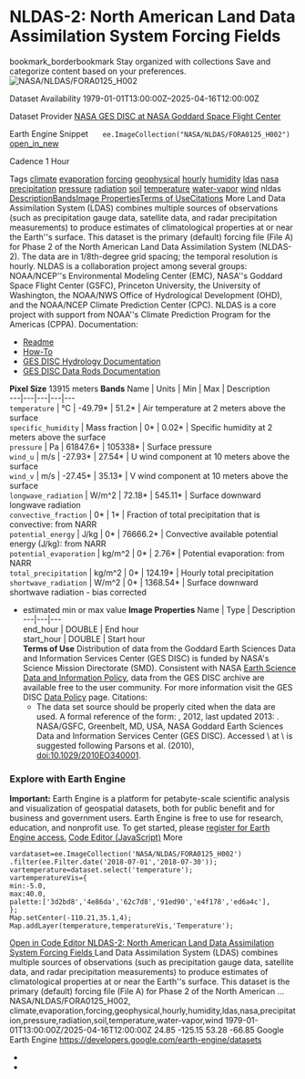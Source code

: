  
#  NLDAS-2: North American Land Data Assimilation System Forcing Fields 
bookmark_borderbookmark Stay organized with collections  Save and categorize content based on your preferences.
![NASA/NLDAS/FORA0125_H002](https://developers.google.com/earth-engine/datasets/images/NASA/NASA_NLDAS_FORA0125_H002_sample.png) 

Dataset Availability
    1979-01-01T13:00:00Z–2025-04-16T12:00:00Z 

Dataset Provider
     [ NASA GES DISC at NASA Goddard Space Flight Center ](https://doi.org/10.5067/6J5LHHOHZHN4) 

Earth Engine Snippet
     `    ee.ImageCollection("NASA/NLDAS/FORA0125_H002")   ` [ open_in_new ](https://code.earthengine.google.com/?scriptPath=Examples:Datasets/NASA/NASA_NLDAS_FORA0125_H002) 

Cadence
    1 Hour 

Tags
     [climate](https://developers.google.com/earth-engine/datasets/tags/climate) [evaporation](https://developers.google.com/earth-engine/datasets/tags/evaporation) [forcing](https://developers.google.com/earth-engine/datasets/tags/forcing) [geophysical](https://developers.google.com/earth-engine/datasets/tags/geophysical) [hourly](https://developers.google.com/earth-engine/datasets/tags/hourly) [humidity](https://developers.google.com/earth-engine/datasets/tags/humidity) [ldas](https://developers.google.com/earth-engine/datasets/tags/ldas) [nasa](https://developers.google.com/earth-engine/datasets/tags/nasa) [precipitation](https://developers.google.com/earth-engine/datasets/tags/precipitation) [pressure](https://developers.google.com/earth-engine/datasets/tags/pressure) [radiation](https://developers.google.com/earth-engine/datasets/tags/radiation) [soil](https://developers.google.com/earth-engine/datasets/tags/soil) [temperature](https://developers.google.com/earth-engine/datasets/tags/temperature) [water-vapor](https://developers.google.com/earth-engine/datasets/tags/water-vapor) [wind](https://developers.google.com/earth-engine/datasets/tags/wind)
nldas
[Description](https://developers.google.com/earth-engine/datasets/catalog/NASA_NLDAS_FORA0125_H002#description)[Bands](https://developers.google.com/earth-engine/datasets/catalog/NASA_NLDAS_FORA0125_H002#bands)[Image Properties](https://developers.google.com/earth-engine/datasets/catalog/NASA_NLDAS_FORA0125_H002#image-properties)[Terms of Use](https://developers.google.com/earth-engine/datasets/catalog/NASA_NLDAS_FORA0125_H002#terms-of-use)[Citations](https://developers.google.com/earth-engine/datasets/catalog/NASA_NLDAS_FORA0125_H002#citations) More
Land Data Assimilation System (LDAS) combines multiple sources of observations (such as precipitation gauge data, satellite data, and radar precipitation measurements) to produce estimates of climatological properties at or near the Earth''s surface.
This dataset is the primary (default) forcing file (File A) for Phase 2 of the North American Land Data Assimilation System (NLDAS-2). The data are in 1/8th-degree grid spacing; the temporal resolution is hourly.
NLDAS is a collaboration project among several groups: NOAA/NCEP''s Environmental Modeling Center (EMC), NASA''s Goddard Space Flight Center (GSFC), Princeton University, the University of Washington, the NOAA/NWS Office of Hydrological Development (OHD), and the NOAA/NCEP Climate Prediction Center (CPC). NLDAS is a core project with support from NOAA''s Climate Prediction Program for the Americas (CPPA).
Documentation:
  * [Readme](https://hydro1.gesdisc.eosdis.nasa.gov/data/NLDAS/README.NLDAS2.pdf)
  * [How-To](https://disc.gsfc.nasa.gov/information/howto?tags=hydrology)
  * [GES DISC Hydrology Documentation](https://disc.gsfc.nasa.gov/information/documents?title=Hydrology%20Documentation)
  * [GES DISC Data Rods Documentation](https://disc.gsfc.nasa.gov/information/tools?title=Hydrology%20Data%20Rods)


**Pixel Size** 13915 meters 
**Bands**
Name | Units | Min | Max | Description  
---|---|---|---|---  
`temperature` | °C |  -49.79*  |  51.2*  | Air temperature at 2 meters above the surface  
`specific_humidity` | Mass fraction |  0*  |  0.02*  | Specific humidity at 2 meters above the surface  
`pressure` | Pa |  61847.6*  |  105338*  | Surface pressure  
`wind_u` | m/s |  -27.93*  |  27.54*  | U wind component at 10 meters above the surface  
`wind_v` | m/s |  -27.45*  |  35.13*  | V wind component at 10 meters above the surface  
`longwave_radiation` | W/m^2 |  72.18*  |  545.11*  | Surface downward longwave radiation  
`convective_fraction` |  0*  |  1*  | Fraction of total precipitation that is convective: from NARR  
`potential_energy` | J/kg |  0*  |  76666.2*  | Convective available potential energy (J/kg): from NARR  
`potential_evaporation` | kg/m^2 |  0*  |  2.76*  | Potential evaporation: from NARR  
`total_precipitation` | kg/m^2 |  0*  |  124.19*  | Hourly total precipitation  
`shortwave_radiation` | W/m^2 |  0*  |  1368.54*  | Surface downward shortwave radiation - bias corrected  
* estimated min or max value 
**Image Properties**
Name | Type | Description  
---|---|---  
end_hour | DOUBLE | End hour  
start_hour | DOUBLE | Start hour  
**Terms of Use**
Distribution of data from the Goddard Earth Sciences Data and Information Services Center (GES DISC) is funded by NASA's Science Mission Directorate (SMD). Consistent with NASA [Earth Science Data and Information Policy](https://www.earthdata.nasa.gov/engage/open-data-services-and-software/data-and-information-policy/), data from the GES DISC archive are available free to the user community. For more information visit the GES DISC [Data Policy](https://disc.sci.gsfc.nasa.gov/citing) page.
Citations:
  * The data set source should be properly cited when the data are used. A formal reference of the form: \, 2012, last updated 2013: \. NASA/GSFC, Greenbelt, MD, USA, NASA Goddard Earth Sciences Data and Information Services Center (GES DISC). Accessed \ at \ is suggested following Parsons et al. (2010), [doi:10.1029/2010EO340001](https://doi.org/10.1029/2010EO340001).


### Explore with Earth Engine
**Important:** Earth Engine is a platform for petabyte-scale scientific analysis and visualization of geospatial datasets, both for public benefit and for business and government users. Earth Engine is free to use for research, education, and nonprofit use. To get started, please [register for Earth Engine access.](https://console.cloud.google.com/earth-engine)
[Code Editor (JavaScript)](https://developers.google.com/earth-engine/datasets/catalog/NASA_NLDAS_FORA0125_H002#code-editor-javascript-sample) More
```
vardataset=ee.ImageCollection('NASA/NLDAS/FORA0125_H002')
.filter(ee.Filter.date('2018-07-01','2018-07-30'));
vartemperature=dataset.select('temperature');
vartemperatureVis={
min:-5.0,
max:40.0,
palette:['3d2bd8','4e86da','62c7d8','91ed90','e4f178','ed6a4c'],
};
Map.setCenter(-110.21,35.1,4);
Map.addLayer(temperature,temperatureVis,'Temperature');
```
[ Open in Code Editor ](https://code.earthengine.google.com/?scriptPath=Examples:Datasets/NASA/NASA_NLDAS_FORA0125_H002)
[ NLDAS-2: North American Land Data Assimilation System Forcing Fields ](https://developers.google.com/earth-engine/datasets/catalog/NASA_NLDAS_FORA0125_H002)
Land Data Assimilation System (LDAS) combines multiple sources of observations (such as precipitation gauge data, satellite data, and radar precipitation measurements) to produce estimates of climatological properties at or near the Earth''s surface. This dataset is the primary (default) forcing file (File A) for Phase 2 of the North American …
NASA/NLDAS/FORA0125_H002, climate,evaporation,forcing,geophysical,hourly,humidity,ldas,nasa,precipitation,pressure,radiation,soil,temperature,water-vapor,wind 
1979-01-01T13:00:00Z/2025-04-16T12:00:00Z
24.85 -125.15 53.28 -66.85 
Google Earth Engine
https://developers.google.com/earth-engine/datasets
  * [ ](https://doi.org/https://doi.org/10.5067/6J5LHHOHZHN4)
  * [ ](https://doi.org/https://developers.google.com/earth-engine/datasets/catalog/NASA_NLDAS_FORA0125_H002)


